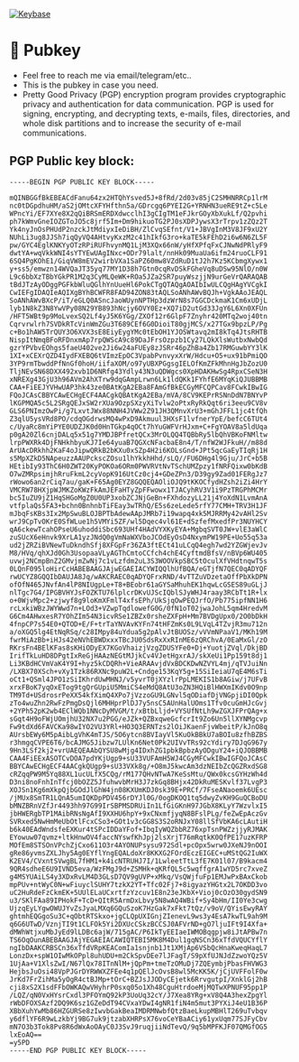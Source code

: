 [![Keybase](https://camo.githubusercontent.com/0672e5da2705ab9d7bd932f0cee9e4e104084266f70db0cc2764f91954d1280b/68747470733a2f2f696d672e736869656c64732e696f2f62616467652f2d4b6579626173652d3333413046463f6c6f676f3d4b657962617365266c6162656c436f6c6f723d333341304646266c6f676f436f6c6f723d666666)](https://keybase.io/IO0288)

# 🔑 Pubkey
- Feel free to reach me via email/telegram/etc..
- This is the pubkey in case you need.
- Pretty Good Privacy (PGP) encryption program provides cryptographic privacy and authentication for data communication. PGP is used for signing, encrypting, and decrypting texts, e-mails, files, directories, and whole disk partitions and to increase the security of e-mail communications.

<!-- # 🔑 Hash
## yashipgppublickey2016lts.asc (PGP)
- For GPG identity verification.
- MD5     ：9A40547246A992E203188848BFBF1F44
- SHA1    ：AB9AAE366B25D678131BFA326C8CD18AA46DBBED
- CRC32   ：E8C9A5F3
### yashipgppublickey2016lts.asc.sig (Sign)
- MD5     ：ACCC41C19FDBE463E1FFCF4E7BC07E21
- SHA1    ：5511CA6C2C7C362B7E289A3665A1E380D355290E
- CRC32   ：C5BCC279
## yashisshpublickey2016lts.pub (SSH)
- For SSH identity verification.
- MD5     ：B5BE83D8CC07D5A7BE6FFFFA3A6B5264
- SHA1    ：C2D740FF6CA3D6CA80F8F784F03C8C301A829C3D
- CRC32   ：20D9D987
### yashisshpublickey2016lts.pub.sig (Sign)
- MD5     ：2A6FA0130D0750891336F1D4045412D7
- SHA1    ：361E50E86B5BEF27A080ECAB3AEE6580AF078088
- CRC32   ：8FA1BAF2

# 🔑 yashipgppublickey2016lts.asc
## User-ID:
- Yashi Kagurazaka (神楽坂雅詩.专用.Special)
## a.k.a.:
- Yashi Kagurazaka (神楽坂雅詩.个人.Personal)
- Jesse Chan (霄霄.工作.Job)
- Jesse Chan (霄霄.个人.Personal)
- Jesse Chan (霄霄.国际.International)
- Yashi Kagurazaka (神楽坂雅詩.国际.International)
- Yashi Kagurazaka (神楽坂雅詩.QQ)
- Yashi Kagurazaka (神楽坂雅詩.数据.Data)
- Photo ID
## Validity:
- from 2016-09-12 00:51 until forever
## Certificate type:
- 4,096-bit RSA
## Certificate usage:
- Signing EMails and Files
- Encrypting EMails and Files
- Certifying other Certificates
## Key-ID:
- A772B61D
## Fingerprint:
- 1F017CCB7C3BFE6CEA4F5D5D3127DF05A772B61D -->

## PGP Public key block:
```
-----BEGIN PGP PUBLIC KEY BLOCK-----

mQINBGGfBkEBEACdFanu64zx2HTQhYsved5J+8fRd/2d03v85jC2SMHNRRCp1lrM
nc0tDGpdhuHM/aS2jOMtcXFYHfthn5a/GDrcgq6PYEI2G+YRNHN3ueRE9tZ+c5Le
WPncYi/EF7XYe8X2qQiBRSmERDXdwcclhI3gCIgTM1eFJkrGOyXbXukLf/Q2pvhi
ph7kWmvGneIOZGToJO5c8jrf5Im+Dm9hikuoTG2PJ0sXDPJywsX3rTrpv1zZQz2T
Yk4nyJnOsPHUdP2nzckJtMdiyxIeDiBH/ZlCvqSEfnt/V1+JBVgInM3V8JF9xU2Y
NUhLi3ug8JJSh7iqQyVQ4AHtvyKxzM2c41hIkfG3ro+kaTE5kFEhD2i6w6N6ZL5F
pw/GYC4EglKNKYyOTzRPiRUFhvynMQ1LjM3XQx66nW/yHfXPfqFxCJNwNdPRlyF9
dwtYA+wqVkkWNI4sYTYEwUAgINxc+ODr79lalt/nnHk09MuaUa6ifm24ruoCLF91
6SQ4PgKOhE1/GiqVW8mEV2wirbVXa1SaPZ60mw8VZdRuD1tJ2h7Kz5KCbmgXywx1
y+ss5/emwzn14WVQaJT35yq77MY1D38h7Gtn0cqRvDSkFGheVq8uDSw95NlO/n0W
L9c6bbXzTBbYGkPR1M2q3CyMLQeWK+ROa5JZa2SR7puyWszjjN9urGeVrQARAQAB
tBdJTzAyODggPGFkbWluQGlhYnUueHl6PokCTgQTAQgAOAIbIwULCQgHAgYVCgkI
CwIEFgIDAQIeAQIXgBYhBCWFR8FAD94ZON83tAQLSoANhAWvBQJh+VgkAAoJEAQL
SoANhAWvBXcP/iT/eGLQ0ASncJaoWUynNPTHp3dzWrN8s7GGCDckmaK1Cm6xUDjL
lyb1N8kZ3N8YwVPy08N29YB893hNcjy6OVY0Ez+XQ7iD2utGd33JgY6L6Xn0XFUn
/HFT5WBt9p9MoLvexSQ2Lf4yJ5K6YGg/ZXOf12r6GlpF7Znyhr420MTq2woj40tn
Cqrvrwlrh7SVDkRTcVinWmZGu3T689CEf6G0DioiT80gjMCS/x27TGx9bpzLP/Pg
c+Bo1hAW5TrQUY3O6XVX3sE8EiyEygYMc0tEbOH1YJOSWtavq2mI8kTq4JtsRHTB
NispItNmqBFoRFDnxmAp7rpQWScA9c89DaJFrsOzpzb1Cy27LQkXlsWutbxNwbQd
gzrYPVbvEOhgs5faeU402ve2Ji6w24aFUEy8zJSRr46pZhBa4Zb17RMGuwbYY3lK
1XI+xCEXrQZD4IydFXEBQ6tVImzEpOC3VpabPvnvyxXrW/Hdcu+O5+ux91bPmiQO
3YP9rmTbwddPfNnGf0hoH/iifaXOM/o97yUBXPGgsgIELOfKmZFkMhnHgJbZozU0
TljNEvSN68DXX492xvb1D6NRfg43Ydly43N3uQDWgcs0XpHDAKHwSg4RpxCSeN3H
xNREXg43GjU3h96AVm2AhXTrw9dqGAmpLrwn6Lk1ldQKk1FYhfE6MYqKiQJUBBMB
CAA+FiEEJYVHwUAP3hk43ze0BAtKgA2EBa8FAmGfBkECGyMFCQPCav8FCwkIBwIG
FQoJCAsCBBYCAwECHgECF4AACgkQBAtKgA2EBa/mVA/8CV9KEPrRSNnDdN7BNYvP
lKGPMQA5c5L2SRgQEJxSW2rXUa9OzpSXzyXiTvlw2oPtxRyRkQqt6ri3eeu9CV8v
GLS6PNImzOwPi/g7LxvtJWx88NNH4JVWw2Z91JH3QMnvXrU3+mGhJFFL1jc4tfQh
Z3qlU5ysVRd8PO/cdqOGdrwsMQ4wPxD9Akmuul3HXsF1lvfnerYpE/befcC6TUt4
c/UyaRc8mYiPYE0UDZJK0d0HnTGkp4qOCt7hYuGWFVrHJxm+C+FgYOAV8a5ldUqa
p0gA20Zl6cnjDALq5x51g7YMDJBPfretQCx3MrOLQQ4TQBbRy5lbQhVBKoFNMltw
lrpPWXRk4DjFNHkhbyuKJ7Ie64yuaB7QGXcNFacbaE8n4/T/nfW2WJFkuH//m88d
ArUAcDRkhh2KaF4oJipwQRkB2bKXu0xSZp4H2i6KOLsGnd+JPt5qcGaEyTIqRj1H
s5MpXZkD5NApeuzzAAUPckscZOsu1lhYkkhHhd/sLQ//FU6DHg4l9Gju/JrC+b5B
HEtibIy93ThC6H0ZWT20KyPOKOa6ORm0PWVRVtNvTSchUMZpzy1fNRFQixw0bKdB
O7wZMRpsimjhRruFkmL2cyVopK916UtCz0cj4+GDeZPn3/D39gy9Zad01FERgJz7
rWowo6an2rCiq7au/gaK+F65Ag0EYZ8GQQEQAOliOJQ9tKKOCfydHZsh2iZi4HrY
VMCRW78HXjpWJMKZoKWzFkAmJEFaHTyZpFFwowx1TJACyhRV3V1i9PzTRGPhMCMr
bc5IuZU9jZ1HqSHGoMgZ0U0UP3xobZCJNjGeBn+FXhdozyLL21j4YoXdN1LvmAnA
vtfplaQs5FA3+bchn0BnhnbTiFEay3wTRhQ/E5s6zeLede5rfY77CMH+TRV3H1JF
mJbqFsKBs3Ix2MpSwuBLOJBPTbAdewAApJMRb7i19wapq4xk5MJRRMy42vAHl2Sv
wrJ9CpTvOKrE0SfWLue1h5VMYi5ZF/wl5Dqec4vl61E+dSzfefMxedfPr3NUYHCY
qA6ckewTcahOPseU6uhoddiSbc693UHf4HAdVYXKyEYA+MgbqSVT0JW+vlE3aWlC
zuSUcX6eHnvk9XrLA1yzJNdQ0gVmNaWXVboJCOdEyOsD4NxymPW19PE+Uo55q53a
ud2jZRZiBVNewTuDkndhSfj8XFGpFr36ZA3ftECt41uLCqQ4egh7wd2YZGWjevJv
M8/HVq/qhXJd0Gh3UsopaaVLyAGThCmtoCCfch4chE4CyftmdBfsV/nBVp6WU405
uvwj2NCmpBnZ2GMvjmZwNj7c1vLzfdm2uL3S3WOOVkpSBC5tOculXfVHdtnqwT5s
0LQnF095loHirCcHABEBAAGJAjwEGAEIACYWIQQlhUfBQA/eGTjfN7QEC0qADYQF
rwUCYZ8GQQIbDAUJA8Jq/wAKCRAEC0qADYQFrxRND/4vTTZuVDzetaOffPbXkDPN
ofOfN465JNvfAn4lP8NIUgpLe+T8+BEobr61aGYSaMhuhEK1hqwLcGSES89uGLjJ
nlTgc7G4/IPGBVHYJsFOZKTU76lplcrDKvUJScIQblSJyWHJ4raay3RCbTt1R+lx
o+0WjvMpc2+zjwyf8g9loKmXFmlT4xfsEPh/UkSjqOwPEQJrfO/Pb775ipfNN1H6
rcLxkiWBzJWYWwd7n+LOd3+VZwpTqdlowefG0G/0fN1oT02jwaJohL5qm4HredvM
G6Cm4AHwxesR7YOhZIm54N3icvRSe1ZBZx0rsheZXFpH+Mm7BVDgUpx0/2O0bDkH
4fnpCP7s54E0+QTOD+E/F+trTaYNVAvKYFn74tHFZmKs0L9LVqL4TZvjR3mu712n
a/oXGQ5lg4EtNqRSq/c28IMpy84uYdua5g2pAlvJtBUOSz/vVVmNPaaV1/MKh19M
fwrMiAzBb+iHJs42eNVhEBWDxxxTBcJU0SdsRxXxRInME6zQRChvA/0EaMxGl/zO
RKrsFn4BElKFas8sKHiODyEX7KGoVhaizjVzgZDUSYFe0+Dj+YuotjZVql/DkjBD
IrifTkLuHD8DPgtIxReGjHAAzNEGtMJjkCv4VJetHgxrAJ/skXeUi1Pp159t8dj1
Li3KBdHCVmVaK4Y9I+hyz5kCDQRh+VieARAAvjdVxBDCKDwNZVYL4mj/qTVJuiNn
/LXBX70XSch+vXy1Tzk86RXNc9puW2L+Cndge153KqY5g+15SiIeiaU7qE4M6sTi
oCt1+QSml4JPO1zSiIKhrdUwMHNJ/v5yvrT0jXYzlrPpLMEKIS1b8AGiw/j7UFvB
xrxFBoK7yqOxETog9tgQrGUpiU5MmiCS4eMdQ8AtU3oZN3HQiBlHWXmIKdv0O9np
TM9Td+USdrosrPeXX54kfXimQ4XPo7jVzzoGU9LGNvl5qODiafDjVNGpjiDI0Qpk
zTo4wuZhn2RwFzPmgDsQjl6MHHprPlDJ7y5nsC5AUnHalUOms1Tfv0cuGmHJcGvj
+2YPh52pK2wb4EClWQb1NNcDyMVGM/t/xBtbLljd+VYSUfNtLh9wZGXJFPrQAg+x
sGqt4H9oFWjUOmjhU32NX7u2PGG/eJZk+QZBxqweGcfcrIt9Zo6Un5llXYNMgcvp
Fw9tdXd6FAVCKa98wIYO2VU3YRl+HO3Q3ERNTzs2lOiJKaenFjvWbeitP/kJnO8q
AUrsbEWy6M5pAibLgVhK4mTJS/5O6ytcn8BVIayVl5KuOkBBkU7aBOIu8zfhBZBS
r3hmgqCVPE6T6/bcAJMG5Jibzw7LUlKn6Net0Pk2UIVvTRs92cYdiry7DJqG967y
9Hn3LSf2kj2+vrUAEQEAAbQYSU8wMjg4IDxhZG1pbkBpbzAyODguY24+iQJOBBMB
CAA4FiEExASOTCvDOA7pdYKjUgp9+sU33VUFAmH5WJ4CGyMFCwkIBwIGFQoJCAsC
BBYCAwECHgECF4AACgkQUgp9+sU33VXk8g/+O8mJ5kwcAm3dzNEIbZcQGZRxdSG8
cRZqqPW9M5Yq88XL1ucULfX5CQg/rM177QHvNTwA7KeSsMtu/QWx0kcsGYHzWh4d
D3ni8noFnhInTfcj0bOZZ5JfuhwvbMrH3J7zkGq8BHjx42DkRuMESKvlf37LvgP3
XOJSn1Kg6mXkpQjbGOdJlGhW4jn08KXUmKDJ0sk39E+PRCf/7FseANaoemk6UEsc
/jMUx8SmTR1LQnA5umIQKDpPDV456rDYJl0G/0ogDKOQ1tq5dwyZvKH9GuQCBoDU
bMNZBRnVZfJr4493hh97G99IrSBPMSDRUiIn1LfGiGKnH97JGbX8KLyY7WzvlxI5
jbHWERgbTP1MAibRNsNgAfI9XXHU6hpY+9xCNxmfjyqN8BFslPLg/feZwEpAczGv
SVRxed5NwHmMeUbOtlFcxCSo3+GOt1v3cGG8S3S2oRNJxY08llSfVbKA6cLAutiH
b6k40EAdWndsfeEXKur4tSPcIDDaYFof+IbqIyWQZbbRZ76xpTsnPWZzjjyRJMAK
EYowuw07qvmz+ltkHnwOV4faccNYswfKhJpj2lsXrjT76mRqtkK0QfPE17uzKFRP
MOfEm8STSOnVPchZjCxo611O3r4AYONUPsysu972Sdl+pcOpx5wrw0JXeNJ9nOOI
gRe86yvmsZXLJhy5Ag0EYflYngEQALdoXr8KKXG2FOrdEczEIGEC+uMStQG2IuWX
K2EV4/CVxntSVwgBL7fHM1+k4icNTRUHJ7I/1LwleetTtL3fE7K01l07/B9kacm4
9QR4sdheE6U9IVND5eva/WzFMgJ9d+ZSMHk+qKRfQL5c5wqffgrA1wYD5rc7xveZ
g4MSYUAiLS4y3XDxRvLM4D3GLsD7QV9gUVP+xMkq/VsQWjfuFp1EMJwPxBAxCkob
mpPUv+ntWyC0N+wFiuyclSUHY7tzkX2YT+Tfc02Fj7+8igyazYHGtx2L7OKDD3vo
uC2HuRdeFzCkmEK+5UUlELaUCxrtfzYzcuv1E8n23eJKbX+Vioj0cOzO30gydSN9
u3/SKlFAa89IPHokF+TcD+QItR5ArmDxLbvy5N8wAQ4WBif+Sy4bHm/II0Ye3cwg
UjzqEyLYgwOWUJYvZsJyaLMXq6GQuSzoK7HzGak7xFkt7tQz/v9oV/QYisEwyRAY
ghtmhEQGgoSu3C+qObtRTSkxo+jgCLQpUXIGnjZIenevL9ws3y4EsA7kwTL9ah9M
q6G6UTwD/VznjTI9t1CLFOk5Yi2DXUcCSkzBCCSJ0AFVrND+gO7ljuIFt9I4Xfa+
dMWhWtjxuMbJyEd9lLDBc6ajW/715gAC/P6IkTyEEIaeIWMOBqgpjw8iJtAPBw7n
TS6OqOunABEBAAGJAjYEGAEIACAWIQTEBI5MK8M4Dul1gqNSCn36xTfdVQUCYflY
ngIbDAAKCRBSCn36xTfdVRpKEAComIa1snjnb1Jt1XMjAp6VSbQcHnaKweqHaqL7
LonzDx+spW1OIwMkOPpl8uhUDU+m2CkSpvDEe7lJFagT/S9pXfUJNJdZzwoYQz5V
1UjAa+V1XlsZwI/N67lQx78ITnNlM+jQpPm+tmeTzOMuDj7ZQEymbjPbasFHVWG3
HejbsJuOsi48VpPJGrDYRWWXZFEe4q1pQElJcOvsB8wl5McKK5K/jCjUVFFolF0w
JrKd7FrZihMa5yOgR4ctBJMp+tOrC+BZJsJJODyCEjetk6RrvgutpI/XnklGj2hB
cji8xS2X1sdFFbOWKAQwVHyhrP0sxq05o1Xh48CguHtrdoeMjMQTwXPNUF95pp1P
/LQZ/qN0VxHYsrCxdl3PFOYmQ92kP3UoUq32cY/J7Xea8YRg+xV8Q4A3hexZpgYl
rWbDFOXSAzf2DQ9K6sz1GZeDdT94CVxaYDwI4gNR1fiN4m5mut3PYXiJ4eU1B36P
XBbXuhYwMb86HZGURSe8zIwvbGakBeaIMDRMNwbfQtzBaeLkupMBHlT269uTvbqv
y6dflYF6R9wLzkbYj9BG7uk9jtzabXHRPsX76voCeYBaACiy61yxUqm77SJFyCbv
mN7O3b3Tok8Pv8R6dWxAoOAyC0J3SvJ9ruqjiiNdTevQ/9q5bMPFKJF07QMGfOG5
lxEoAQ==
=y5PD
-----END PGP PUBLIC KEY BLOCK-----
```